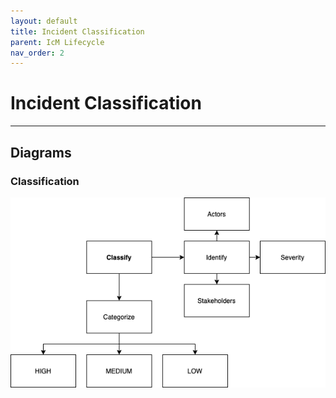 ```yaml
---
layout: default
title: Incident Classification
parent: IcM Lifecycle
nav_order: 2
---
```


# Incident Classification

---

## Diagrams

### Classification

![IcM Lifecycle](/img/diagrams/sfl-icm-Classify.png)
